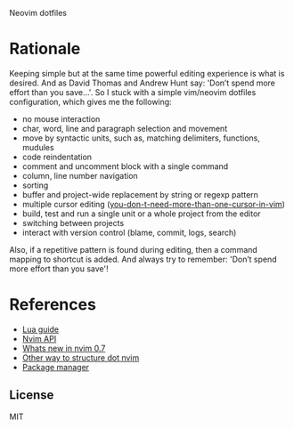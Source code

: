 Neovim dotfiles

# Rationale

Keeping simple but at the same time powerful editing experience is what is
desired. And as David Thomas and Andrew Hunt say: 'Don’t spend more effort than
you save...'. So I stuck with a simple vim/neovim dotfiles configuration, which
gives me the following:

-   no mouse interaction
-   char, word, line and paragraph selection and movement
-   move by syntactic units, such as, matching delimiters, functions, mudules
-   code reindentation
-   comment and uncomment block with a single command
-   column, line number navigation
-   sorting
-   buffer and project-wide replacement by string or regexp pattern
-   multiple cursor editing ([you-don-t-need-more-than-one-cursor-in-vim](https://medium.com/@schtoeffel/you-don-t-need-more-than-one-cursor-in-vim-2c44117d51db))
-   build, test and run a single unit or a whole project from the editor
-   switching between projects
-   interact with version control (blame, commit, logs, search)

Also, if a repetitive pattern is found during editing, then a command mapping to
shortcut is added. And always try to remember: 'Don’t spend more effort than you
save'!

# References

-   [Lua guide](https://github.com/nanotee/nvim-lua-guide)
-   [Nvim API](https://neovim.io/doc/user/api.html)
-   [Whats new in nvim 0.7](https://gpanders.com/blog/whats-new-in-neovim-0-7)
-   [Other way to structure dot nvim](https://github.com/glepnir/nvim)
-   [Package manager](https://github.com/wbthomason/packer.nvim)

## License

MIT
